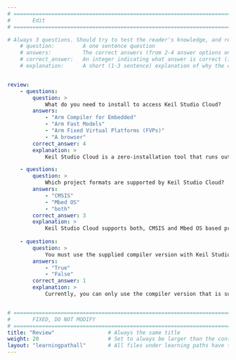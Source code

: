 ```yaml
---
# ================================================================================
#       Edit
# ================================================================================

# Always 3 questions. Should try to test the reader's knowledge, and reinforce the key points you want them to remember.
    # question:         A one sentence question
    # answers:          The correct answers (from 2-4 answer options only). Should be surrounded by quotes.
    # correct_answer:   An integer indicating what answer is correct (index starts from 0)
    # explanation:      A short (1-3 sentence) explanation of why the correct answer is correct. Can add additional context if desired


review:
    - questions:
        question: >
            What do you need to install to access Keil Studio Cloud?
        answers:
            - "Arm Compiler for Embedded"
            - "Arm Fast Models"
            - "Arm Fixed Virtual Platforms (FVPs)"
            - "A browser"
        correct_answer: 4
        explanation: >
            Keil Studio Cloud is a zero-installation tool that runs out of your browser.

    - questions:
        question: >
            Which project formats are supported by Keil Studio Cloud?
        answers:
            - "CMSIS"
            - "Mbed OS"
            - "both"
        correct_answer: 3
        explanation: >
            Keil Studio Cloud supports both, CMSIS and Mbed OS based projects.
               
    - questions:
        question: >
            You must use the supplied compiler version with Keil Studio Cloud?
        answers:
            - "True"
            - "False"
        correct_answer: 1
        explanation: >
            Currently, you can only use the compiler version that is supplied with the tool.


# ================================================================================
#       FIXED, DO NOT MODIFY
# ================================================================================
title: "Review"                 # Always the same title
weight: 20                      # Set to always be larger than the content in this path
layout: "learningpathall"       # All files under learning paths have this same wrapper
---
```

